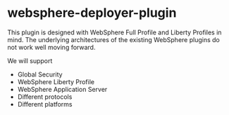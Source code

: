 websphere-deployer-plugin
=========================

This plugin is designed with WebSphere Full Profile and Liberty Profiles in mind. The underlying architectures
of the existing WebSphere plugins do not work well moving forward.

We will support

<ul>
  <li>Global Security</li>
  <li>WebSphere Liberty Profile</li>
  <li>WebSphere Application Server</li>
  <li>Different protocols</li>
  <li>Different platforms</li>
</ul>

